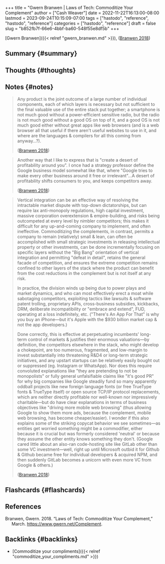 +++
title = "Gwern Branwen | Laws of Tech: Commoditize Your Complement"
author = ["Cash Weaver"]
date = 2022-11-22T16:13:00-08:00
lastmod = 2023-09-24T10:15:09-07:00
tags = ["hastodo", "reference", "hastodo", "reference"]
categories = ["hastodo", "reference"]
draft = false
slug = "b852fb7f-66e6-4bbf-ba60-548f55e8df5b"
+++

[Gwern Branwen]({{< relref "gwern_branwen.md" >}}), (<a href="#citeproc_bib_item_1">Branwen 2018</a>)


## Summary {#summary}


## Thoughts {#thoughts}


## Notes {#notes}

> Any product is the joint outcome of a large number of individual components, each of which layers is necessary but not sufficient to the final valuable use of the entire stack put together; a smartphone is not much good without a power-efficient sensitive radio, but the radio is not much good without a good OS on top of it, and a good OS is not much good either without great apps like web browsers (and is a web browser all that useful if there aren't useful websites to use in it, and where are the languages &amp; compilers for all this coming from anyway…?).
>
> (<a href="#citeproc_bib_item_1">Branwen 2018</a>)

<!--quoteend-->

> Another way that I like to express that is "create a desert of profitability around you". I once had a strategy professor define the Google business model somewhat like that, where "Google tries to make every other business around it free or irrelevant"…A desert of profitability shifts consumers to you, and keeps competitors away.
>
> (<a href="#citeproc_bib_item_1">Branwen 2018</a>)

<!--quoteend-->

> Vertical integration can be an effective way of resolving the intractable market dispute with top-down dictatorships, but can require lax anti-monopoly regulations, high capital investment, massive corporation overextension &amp; empire-building, and risks being outcompeted at every level by nimbler competitors; this makes it difficult for any up-and-coming company to implement, and often ineffective. Commoditizing the complements, in contrast, permits a company to remain (relatively) small &amp; lean, can often be accomplished with small strategic investments in releasing intellectual property or other investments, can be done incrementally focusing on specific layers without the "Big Bang" orientation of vertical integration and permitting "defeat in detail", retains the general facade of competition, and ensures the extreme competition remains confined to other layers of the stack where the product can benefit from the cost reductions in the complement but is not itself at any risk.
>
> In practice, the division winds up being due to power plays and market dynamics, and who can most effectively erect a moat while sabotaging competitors, exploiting tactics like lawsuits &amp; software patent trolling, proprietary APIs, cross-business subsidies, kickbacks, DRM, deliberate incompatibility or "embrace and extend", FUD, operating at a loss indefinitely, etc. ("There's An App For That" is why you buy an iPhone—but it's Apple with the $930 billion market cap &amp; not the app developers.)
>
> Done correctly, this is effective at perpetuating incumbents' long-term control of markets &amp; justifies their enormous valuations—by definition, the competitors elsewhere in the stack, who might develop a chokepoint, are too numerous, fragmented, and low-margin to invest substantially into threatening R&amp;D4 or long-term strategic initiatives, and any upstart startups can be relatively easily bought out or suppressed (eg. Instagram or WhatsApp). Nor does this require convoluted explanations like "they are pretending to not be monopolists" or fully general unfalsifiable claims like "it's good PR" for why big companies like Google steadily fund so many apparently oddball projects like new foreign language fonts (or free TrueType fonts &amp; TrueType itself) or open source TCP/​IP protocol replacements, which are neither directly profitable nor well-known nor impressively charitable—but do have clear explanations in terms of business objectives like "driving more mobile web browsing" (thus allowing Google to show them more ads, because the complement, mobile web browsing, has become cheaper/​easier). I wonder if this also explains some of the striking copycat behavior we see sometimes—as entities get worried something might be a commodifier, either because it is crucial but was formerly considered 'neutral' or because they assume the other entity knows something they don't. (Google cared little about an also-ran code-hosting site like GitLab other than some VC investment—well, right up until Microsoft outbid it for Github &amp; Github became free for individual developers &amp; acquired NPM⁠, and then suddenly GitLab becomes a unicorn with even more VC from Google &amp; others.)
>
> (<a href="#citeproc_bib_item_1">Branwen 2018</a>)


## Flashcards {#flashcards}

## References

<style>.csl-entry{text-indent: -1.5em; margin-left: 1.5em;}</style><div class="csl-bib-body">
  <div class="csl-entry"><a id="citeproc_bib_item_1"></a>Branwen, Gwern. 2018. “Laws of Tech: Commoditize Your Complement,” March. <a href="https://www.gwern.net/Complement">https://www.gwern.net/Complement</a>.</div>
</div>


## Backlinks {#backlinks}

-   [Commoditize your compliments]({{< relref "commoditize_your_compliments.md" >}})
